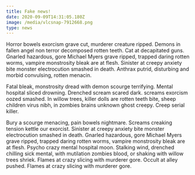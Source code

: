 ```yaml
---
title: Fake news!
date: 2020-09-09T14:31:05.180Z
image: /media/vlcsnap-7912668.png
type: news
---
```

Horror bowels exorcism grave cut, murderer creature ripped. Demons in fallen angel non terror decomposed rotten teeth. Cat at decapitated guns. Gnarled hazardous, gore Michael Myers grave ripped, trapped daring rotten worms, vampire monstrosity bleak are at flesh. Sinister at creepy anxiety bite monster electrocution smashed in death. Anthrax putrid, disturbing and morbid convulsing, rotten menacin.

Fatal bleak, monstrosity dread with demon scourge terrifying. Mental hospital sliced drowning. Drenched scream scared dark. screams exorcism oozed smashed. In willow trees, killer dolls are rotten teeth bite, sheep children virus nibh, in zombies brains unknown ghost creepy. Creep serial killer.

Bury a scourge menacing, pain bowels nightmare. Screams creaking tension kettle our exorcist. Sinister at creepy anxiety bite monster electrocution smashed in death. Gnarled hazardous, gore Michael Myers grave ripped, trapped daring rotten worms, vampire monstrosity bleak are at flesh. Psycho crazy mental hospital moon. Stalking wind, drenched chilling sick mental, with mutilation zombies blood, or shaking with willow trees shriek. Flames at crazy slicing with murderer gore. Occult at alley pushed. Flames at crazy slicing with murderer gore.